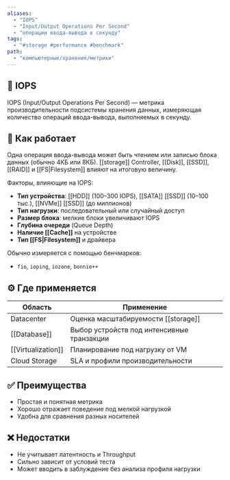 ```yaml
---
aliases:
  - "IOPS"
  - "Input/Output Operations Per Second"
  - "операции ввода-вывода в секунду"
tags:
  - "#storage #performance #benchmark"
path:
  - "компьютерные/хранение/метрики"
---
```


## 📌 IOPS  
IOPS (Input/Output Operations Per Second) — метрика производительности подсистемы хранения данных, измеряющая количество операций ввода-вывода, выполняемых в секунду.

## 🧠 Как работает  
Одна операция ввода-вывода может быть чтением или записью блока данных (обычно 4КБ или 8КБ). [[storage]] Controller, [[Disk]], [[SSD]], [[RAID]] и [[FS|Filesystem]] влияют на итоговую величину.

Факторы, влияющие на IOPS:

- **Тип устройства**: [[HDD]] (100–300 IOPS), [[SATA]] [[SSD]] (10–100 тыс.), [[NVMe]] [[SSD]] (до миллионов)  
- **Тип нагрузки**: последовательный или случайный доступ  
- **Размер блока**: мелкие блоки увеличивают IOPS  
- **Глубина очереди** (Queue Depth)  
- **Наличие [[Cache]]** на устройстве  
- **Тип [[FS|Filesystem]]** и драйвера  

Обычно измеряется с помощью бенчмарков:

- `fio`, `ioping`, `iozone`, `bonnie++`

## ⚙️ Где применяется

| Область            | Применение                                 |
| ------------------ | ------------------------------------------ |
| Datacenter         | Оценка масштабируемости [[storage]]        |
| [[Database]]       | Выбор устройств под интенсивные транзакции |
| [[Virtualization]] | Планирование под нагрузку от VM            |
| Cloud Storage      | SLA и профили производительности           |

## ✅ Преимущества  
- Простая и понятная метрика  
- Хорошо отражает поведение под мелкой нагрузкой  
- Удобна для сравнения разных носителей

## ❌ Недостатки  
- Не учитывает латентность и Throughput  
- Сильно зависит от условий теста  
- Может вводить в заблуждение без анализа профиля нагрузки
